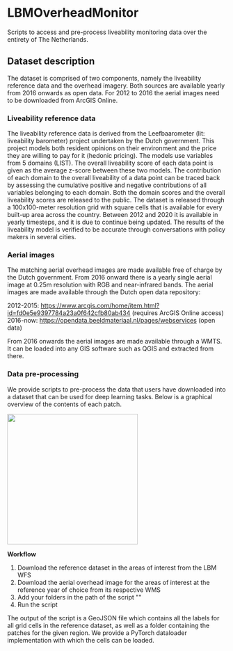 # LBMOverheadMonitor
Scripts to access and pre-process liveability monitoring data over the entirety of The Netherlands.

## Dataset description
The dataset is comprised of two components, namely the liveability reference data and the overhead imagery. Both sources are available yearly from 2016 onwards as open data. For 2012 to 2016 the aerial images need to be downloaded from ArcGIS Online.

### Liveability reference data
The liveability reference data is derived from the Leefbaarometer (lit: liveability barometer) project undertaken by the Dutch government. This project models both resident opinions on their environment and the price they are willing to pay for it (hedonic pricing). The models use variables from 5 domains (LIST). The overall liveability score of each data point is given as the average z-score between these two models. The contribution of each domain to the overall liveability of a data point can be traced back by assessing the cumulative positive and negative contributions of all variables belonging to each domain. Both the domain scores and the overall liveability scores are released to the public. The dataset is released through a 100x100-meter resolution grid with square cells that is available for every built-up area across the country. Between 2012 and 2020 it is available in yearly timesteps, and it is due to continue being updated. The results of the liveability model is verified to be accurate through conversations with policy makers in several cities. 

### Aerial images
The matching aerial overhead images are made available free of charge by the Dutch government. From 2016 onward there is a yearly single aerial image at 0.25m resolution with RGB and near-infrared bands. The aerial images are made available through the Dutch open data repository:

2012-2015: https://www.arcgis.com/home/item.html?id=fd0e5e9397784a23a0f642cfb80ab434 (requires ArcGIS Online access)
2016-now: https://opendata.beeldmateriaal.nl/pages/webservices (open data)

From 2016 onwards the aerial images are made available through a WMTS. It can be loaded into any GIS software such as QGIS and extracted from there.

### Data pre-processing
We provide scripts to pre-process the data that users have downloaded into a dataset that can be used for deep learning tasks. Below is a graphical overview of the contents of each patch.

<img src="https://github.com/Bixbeat/LBMOverheadMonitor/blob/main/figures/lbm_3_gt.png" height="300"> 

**Workflow**
1. Download the reference dataset in the areas of interest from the LBM WFS
2. Download the aerial overhead image for the areas of interest at the reference year of choice from its respective WMS
3. Add your folders in the path of the script ""
4. Run the script

The output of the script is a GeoJSON file which contains all the labels for all grid cells in the reference dataset, as well as a folder containing the patches for the given region. We provide a PyTorch dataloader implementation with which the cells can be loaded.
